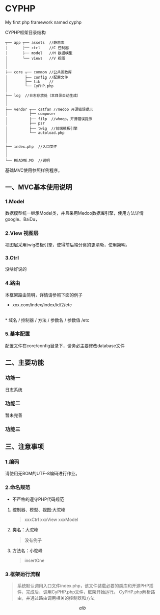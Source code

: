 # CYPHP
My first php framework named cyphp

CYPHP框架目录结构
~~~
┬── app ┬── assets  //静态库
│       ├── ctrl    //C 控制器
│       ├── model   //M 数据模型
│       └── views   //V 视图
│            
│
├── core ┬── common //公共函数库
│        ├── config //配置文件
│        ├── lib    //
│        └── CyPHP.php
│
├── log  //日志存放处（本目录自动生成）
│
│
├── vendor ┬── catfan //medoo 开源错误提示
│          ├── composer
│          ├── filp  //whoop，开源错误提示
│          ├── psr   
│          ├── twig  //前端模板引擎
│          └── autoload.php
│
│
├── index.php  //入口文件
│
│
└── README.MD  //说明
~~~

基础MVC使用参照样例程序。

## 一、MVC基本使用说明

### 1.Model 
数据模型统一继承Model类，并且采用Medoo数据库引擎，使用方法详情google、BaiDu，

### 2.View 视图层
视图层采用twig模板引擎，使得前后端分离的更清晰，使用简明。

### 3.Ctrl
没啥好说的

### 4.路由
本框架路由简明，详情请参照下面的例子
* xxx.com/index/index/id/2/etc
<br />
* 域名 / 控制器 / 方法 / 参数名 / 参数值 /etc

### 5.基本配置
配置文件在core/config目录下，请务必主要修改database文件

## 二、主要功能

### 功能一
日志系统

### 功能二
暂未完善

### 功能三


## 三、注意事项

### 1.编码
请使用无BOM的UTF-8编码进行作业。

### 2.命名规范
* 不严格的遵守PHP代码规范
1. 控制器、模型、视图:大驼峰
    > xxxCtrl
    > xxxView
    > xxxModel
2. 类名：大驼峰
    > 没有例子
3. 方法名：小驼峰
    > insertOne
### 3.框架运行流程

> 系统默认调用入口文件index.php，该文件装载必要的类库和开源PHP插件，完成后，调用CyPHP.php文件，框架开始运行。
> CyPHP.php解析路由，并通过路由调用相关的控制器和方法

~~~math
a/b
~~~